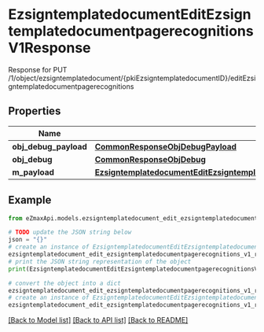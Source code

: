 # EzsigntemplatedocumentEditEzsigntemplatedocumentpagerecognitionsV1Response

Response for PUT /1/object/ezsigntemplatedocument/{pkiEzsigntemplatedocumentID}/editEzsigntemplatedocumentpagerecognitions

## Properties

Name | Type | Description | Notes
------------ | ------------- | ------------- | -------------
**obj_debug_payload** | [**CommonResponseObjDebugPayload**](CommonResponseObjDebugPayload.md) |  | 
**obj_debug** | [**CommonResponseObjDebug**](CommonResponseObjDebug.md) |  | [optional] 
**m_payload** | [**EzsigntemplatedocumentEditEzsigntemplatedocumentpagerecognitionsV1ResponseMPayload**](EzsigntemplatedocumentEditEzsigntemplatedocumentpagerecognitionsV1ResponseMPayload.md) |  | 

## Example

```python
from eZmaxApi.models.ezsigntemplatedocument_edit_ezsigntemplatedocumentpagerecognitions_v1_response import EzsigntemplatedocumentEditEzsigntemplatedocumentpagerecognitionsV1Response

# TODO update the JSON string below
json = "{}"
# create an instance of EzsigntemplatedocumentEditEzsigntemplatedocumentpagerecognitionsV1Response from a JSON string
ezsigntemplatedocument_edit_ezsigntemplatedocumentpagerecognitions_v1_response_instance = EzsigntemplatedocumentEditEzsigntemplatedocumentpagerecognitionsV1Response.from_json(json)
# print the JSON string representation of the object
print(EzsigntemplatedocumentEditEzsigntemplatedocumentpagerecognitionsV1Response.to_json())

# convert the object into a dict
ezsigntemplatedocument_edit_ezsigntemplatedocumentpagerecognitions_v1_response_dict = ezsigntemplatedocument_edit_ezsigntemplatedocumentpagerecognitions_v1_response_instance.to_dict()
# create an instance of EzsigntemplatedocumentEditEzsigntemplatedocumentpagerecognitionsV1Response from a dict
ezsigntemplatedocument_edit_ezsigntemplatedocumentpagerecognitions_v1_response_from_dict = EzsigntemplatedocumentEditEzsigntemplatedocumentpagerecognitionsV1Response.from_dict(ezsigntemplatedocument_edit_ezsigntemplatedocumentpagerecognitions_v1_response_dict)
```
[[Back to Model list]](../README.md#documentation-for-models) [[Back to API list]](../README.md#documentation-for-api-endpoints) [[Back to README]](../README.md)


